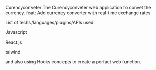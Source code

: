 Curencyconveter
The Curencyconveter web application to convet the currency. feat: Add currency converter with real-time exchange rates


List of techs/languages/plugins/APIs used

Javascript

React.js

taiwind

and also using Hooks concepts to create a porfact web function.
